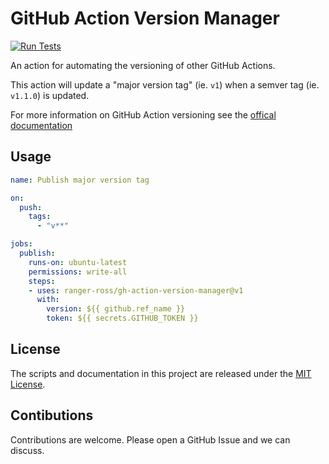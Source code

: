 # GitHub Action Version Manager

[![Run Tests](https://github.com/ranger-ross/gh-action-version-manager/actions/workflows/check.yaml/badge.svg)](https://github.com/ranger-ross/gh-action-version-manager/actions/workflows/check.yaml)

An action for automating the versioning of other GitHub Actions.

This action will update a "major version tag" (ie. `v1`) when a semver tag (ie. `v1.1.0`) is updated.

For more information on GitHub Action versioning see the [offical documentation](https://docs.github.com/en/actions/creating-actions/about-custom-actions#using-release-management-for-actions)

## Usage

```yaml
name: Publish major version tag

on:
  push:
    tags:
      - "v**"

jobs:
  publish:
    runs-on: ubuntu-latest
    permissions: write-all
    steps:
    - uses: ranger-ross/gh-action-version-manager@v1
      with:
        version: ${{ github.ref_name }}
        token: ${{ secrets.GITHUB_TOKEN }}
```


## License

The scripts and documentation in this project are released under the [MIT License](./LICENSE).

## Contibutions

Contributions are welcome. Please open a GitHub Issue and we can discuss.
